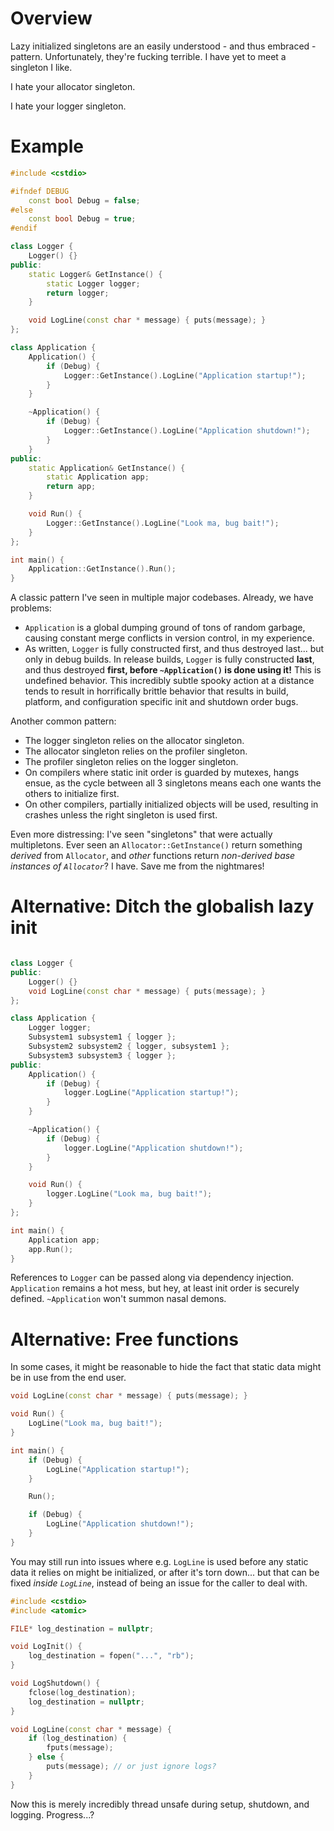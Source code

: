 # Overview

Lazy initialized singletons are an easily understood - and thus embraced - pattern.
Unfortunately, they're fucking terrible.
I have yet to meet a singleton I like.

I hate your allocator singleton.

I hate your logger singleton.



# Example

```cpp
#include <cstdio>

#ifndef DEBUG
    const bool Debug = false;
#else
    const bool Debug = true;
#endif

class Logger {
    Logger() {}
public:
    static Logger& GetInstance() {
        static Logger logger;
        return logger;
    }

    void LogLine(const char * message) { puts(message); }
};

class Application {
    Application() {
        if (Debug) {
            Logger::GetInstance().LogLine("Application startup!");
        }
    }

    ~Application() {
        if (Debug) {
            Logger::GetInstance().LogLine("Application shutdown!");
        }
    }
public:
    static Application& GetInstance() {
        static Application app;
        return app;
    }

    void Run() {
        Logger::GetInstance().LogLine("Look ma, bug bait!");
    }
};

int main() {
    Application::GetInstance().Run();
}
```

A classic pattern I've seen in multiple major codebases.  Already, we have problems:
-   `Application` is a global dumping ground of tons of random garbage, causing constant merge conflicts in version control, in my experience.
-   As written, `Logger` is fully constructed first, and thus destroyed last... but only in debug builds.
    In release builds, `Logger` is fully constructed **last**, and thus destroyed **first, before `~Application()` is done using it!**
    This is undefined behavior.
    This incredibly subtle spooky action at a distance tends to result in horrifically brittle behavior that results in build, platform, and configuration specific init and shutdown order bugs.

Another common pattern:
-   The logger singleton relies on the allocator singleton.
-   The allocator singleton relies on the profiler singleton.
-   The profiler singleton relies on the logger singleton.
-   On compilers where static init order is guarded by mutexes, hangs ensue, as the cycle between all 3 singletons means each one wants the others to initialize first.
-   On other compilers, partially initialized objects will be used, resulting in crashes unless the right singleton is used first.

Even more distressing:  I've seen "singletons" that were actually multipletons.
Ever seen an `Allocator::GetInstance()` return something *derived* from `Allocator`, and *other* functions return *non-derived base instances of `Allocator`*?
I have.
Save me from the nightmares!



# Alternative: Ditch the globalish lazy init

```cpp

class Logger {
public:
    Logger() {}
    void LogLine(const char * message) { puts(message); }
};

class Application {
    Logger logger;
    Subsystem1 subsystem1 { logger };
    Subsystem2 subsystem2 { logger, subsystem1 };
    Subsystem3 subsystem3 { logger };
public:
    Application() {
        if (Debug) {
            logger.LogLine("Application startup!");
        }
    }

    ~Application() {
        if (Debug) {
            logger.LogLine("Application shutdown!");
        }
    }

    void Run() {
        logger.LogLine("Look ma, bug bait!");
    }
};

int main() {
    Application app;
    app.Run();
}
```

References to `Logger` can be passed along via dependency injection.
`Application` remains a hot mess, but hey, at least init order is securely defined.
`~Application` won't summon nasal demons.



# Alternative: Free functions

In some cases, it might be reasonable to hide the fact that static data might be in use from the end user.

```cpp
void LogLine(const char * message) { puts(message); }

void Run() {
    LogLine("Look ma, bug bait!");
}

int main() {
    if (Debug) {
        LogLine("Application startup!");
    }

    Run();

    if (Debug) {
        LogLine("Application shutdown!");
    }
}
```

You may still run into issues where e.g. `LogLine` is used before any static data it relies on might be initialized, or after it's torn down... but that can be fixed *inside `LogLine`*, instead of being an issue for the caller to deal with.

```cpp
#include <cstdio>
#include <atomic>

FILE* log_destination = nullptr;

void LogInit() {
    log_destination = fopen("...", "rb");
}

void LogShutdown() {
    fclose(log_destination);
    log_destination = nullptr;
}

void LogLine(const char * message) {
    if (log_destination) {
        fputs(message);
    } else {
        puts(message); // or just ignore logs?
    }
}
```

Now this is merely incredibly thread unsafe during setup, shutdown, and logging.  Progress...?
